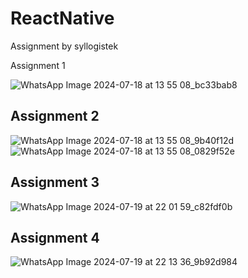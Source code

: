 # ReactNative
Assignment by syllogistek

Assignment 1

![WhatsApp Image 2024-07-18 at 13 55 08_bc33bab8](https://github.com/user-attachments/assets/9b07866d-b6a8-493b-abfb-2e4074d18ed4)

## Assignment 2

![WhatsApp Image 2024-07-18 at 13 55 08_9b40f12d](https://github.com/user-attachments/assets/d47385a1-14f6-41a3-923e-d8800db57f7a)
![WhatsApp Image 2024-07-18 at 13 55 08_0829f52e](https://github.com/user-attachments/assets/8ff7ae4c-7b1f-450c-b66e-a987d3ccccdd)

## Assignment 3
![WhatsApp Image 2024-07-19 at 22 01 59_c82fdf0b](https://github.com/user-attachments/assets/c051b52e-ca29-41ab-80d4-a4fad8043ee9)

## Assignment 4
![WhatsApp Image 2024-07-19 at 22 13 36_9b92d984](https://github.com/user-attachments/assets/5f722038-5ccd-4f23-85fd-122870934b73)
